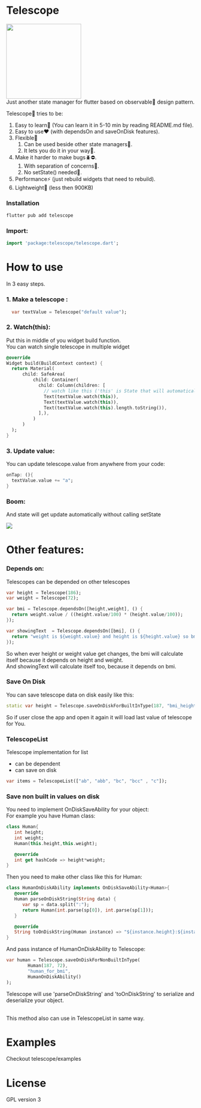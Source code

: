 # Telescope
<img src="https://raw.githubusercontent.com/ali77gh/Telescope/master/telescope.png" height="200" width="200"> <br>
Just another state manager for flutter based on observable:eyes: design pattern.

Telescope:telescope: tries to be:
1. Easy to learn:book: (You can learn it in 5-10 min by reading README.md file).
2. Easy to use:hearts: (with dependsOn and saveOnDisk features).
3. Flexible:ocean:
   1. Can be used beside other state managers:couple:.
   2. It lets you do it in your way:muscle:.
4. Make it harder to make bugs:beetle::no_entry:.
   1. With separation of concerns:raised_hands:.
   2. No setState() needed:no_good:.
5. Performance:zap: (just rebuild widgets that need to rebuild).
6. Lightweight:hatched_chick: (less then 900KB)

### Installation
```bash
flutter pub add telescope
```

### Import:
```dart
import 'package:telescope/telescope.dart';
```

# How to use
In 3 easy steps.

### 1. Make a telescope :
```dart
  var textValue = Telescope("default value");
```

### 2. Watch(this):
Put this in middle of you widget build function.<br>
You can watch single telescope in multiple widget
```dart
@override
Widget build(BuildContext context) {
  return Material(
      child: SafeArea(
          child: Container(
            child: Column(children: [
              // watch like this ('this' is State that will automatically rebuild on data change )
              Text(textValue.watch(this)), 
              Text(textValue.watch(this)),
              Text(textValue.watch(this).length.toString()),
            ],),
          )
      )
  );
}
```

### 3. Update value:
You can update telescope.value from anywhere from your code:

```dart
onTap: (){
  textValue.value += "a";
}
```

### Boom:
And state will get update automatically without calling setState

<img src="https://raw.githubusercontent.com/ali77gh/Telescope/master/telescope.gif"> <br>

# Other features:

### Depends on:
Telescopes can be depended on other telescopes

```dart
var height = Telescope(186);
var weight = Telescope(72);

var bmi = Telescope.dependsOn([height,weight], () {
  return weight.value / ((height.value/100) * (height.value/100));
});

var showingText  = Telescope.dependsOn([bmi], () {
  return "weight is ${weight.value} and height is ${height.value} so bmi will be ${bmi.value.toString().substring(0,5)}";
});
```

So when ever height or weight value get changes, the bmi will calculate itself because it depends on height and weight.<br>
And showingText will calculate itself too, because it depends on bmi.

### Save On Disk
You can save telescope data on disk easily like this:
```dart
static var height = Telescope.saveOnDiskForBuiltInType(187, "bmi_height_input");
```
So if user close the app and open it again it will load last value of telescope for You.
<br>

### TelescopeList
Telescope implementation for list
   * can be dependent
   * can save on disk
```dart
var items = TelescopeList(["ab", "abb", "bc", "bcc" , "c"]);
```

### Save non built in values on disk
You need to implement OnDiskSaveAbility for your object:<br>
For example you have Human class:
```dart
class Human{
   int height;
   int weight;
   Human(this.height,this.weight);

   @override
   int get hashCode => height*weight;
}
```
Then you need to make other class like this for Human:
```dart
class HumanOnDiskAbility implements OnDiskSaveAbility<Human>{
   @override
   Human parseOnDiskString(String data) {
      var sp = data.split(":");
      return Human(int.parse(sp[0]), int.parse(sp[1]));
   }

   @override
   String toOnDiskString(Human instance) => "${instance.height}:${instance.weight}";
}
```

And pass instance of HumanOnDiskAbility to Telescope:
```dart
var human = Telescope.saveOnDiskForNonBuiltInType(
        Human(187, 72),
        "human_for_bmi",
        HumanOnDiskAbility()
);
```
Telescope will use 'parseOnDiskString' and 'toOnDiskString' to serialize and deserialize your object.
<br><br>

This  method also can use in TelescopeList in same way.

# Examples
   Checkout telescope/examples 

# License
GPL version 3
